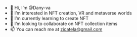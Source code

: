 - 👋 Hi, I’m @Dany-va
- 👀 I’m interested in NFT creation, VR and metaverse worlds
- 🌱 I’m currently learning to create NFT
- 💞️ I’m looking to collaborate on NFT collection items
- 📫 You can reach me at zicatela@gmail.com

<!---
Dany-va/Dany-va is a ✨ special ✨ repository because its `README.md` (this file) appears on your GitHub profile.
You can click the Preview link to take a look at your changes.
--->
